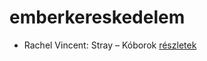 # emberkereskedelem

- Rachel Vincent: Stray – Kóborok [részletek](../_details/Rachel%20Vincent.md#id_428)